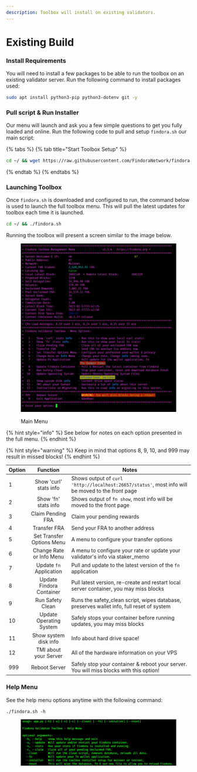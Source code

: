 ```yaml
---
description: Toolbox will install on existing validators.
---
```


# Existing Build

### Install Requirements

You will need to install a few packages to be able to run the toolbox on an existing validator server. Run the following command to install packages used:

```bash
sudo apt install python3-pip python3-dotenv git -y
```

### Pull script & Run Installer

Our menu will launch and ask you a few simple questions to get you fully loaded and online. Run the following code to pull and setup `findora.sh` our main script:

{% tabs %}
{% tab title="Start Toolbox Setup" %}
```bash
cd ~/ && wget https://raw.githubusercontent.com/FindoraNetwork/findora-toolbox/main/src/bin/findora.sh && chmod +x findora.sh
```
{% endtab %}
{% endtabs %}

### Launching Toolbox

Once `findora.sh` is downloaded and configured to run, the command below is used to launch the full toolbox menu. This will pull the latest updates for toolbox each time it is launched.

```bash
cd ~/ && ./findora.sh
```

Running the toolbox will present a screen similar to the image below.

<figure><img src="../../../.gitbook/assets/image (3).png" alt=""><figcaption><p>Main Menu</p></figcaption></figure>

{% hint style="info" %}
See below for notes on each option presented in the full menu.&#x20;
{% endhint %}

{% hint style="warning" %}
Keep in mind that options 8, 9, 10, and 999 may result in missed blocks!
{% endhint %}

| Option |          Function         | Notes                                                                                             |
| ------ | :-----------------------: | ------------------------------------------------------------------------------------------------- |
| 1      |   Show 'curl' stats info  | Shows output of `curl 'http://localhost:26657/status'`, most info will be moved to the front page |
| 2      |    Show 'fn' stats info   | Shows output of `fn show`, most info will be moved to the front page                              |
| 3      |     Claim Pending FRA     | Claim your pending rewards                                                                        |
| 4      |        Transfer FRA       | Send your FRA to another address                                                                  |
| 5      | Set Transfer Options Menu | A menu to configure your transfer options                                                         |
| 6      |  Change Rate or Info Menu | A menu to configure your rate or update your validator's info via staker\_memo                    |
| 7      |  Update `fn` Application  | Pull and update to the latest version of the `fn` application                                     |
| 8      |  Update Findora Container | Pull latest version, re-create and restart local server container, you may miss blocks            |
| 9      |      Run Safety Clean     | Runs the safety\_clean script, wipes database, preserves wallet info, full reset of system        |
| 10     |  Update Operating System  | Safely stops your container before running updates, you may miss blocks                           |
| 11     |   Show system disk info   | Info about hard drive space!                                                                      |
| 12     |   TMI about your Server   | All of the hardware information on your VPS                                                       |
| 999    |       Reboot Server       | Safely stop your container & reboot your server. You will miss blocks with this option!           |

### Help Menu

See the help menu options anytime with the following command:

```
./findora.sh -h
```

<figure><img src="../../../.gitbook/assets/image (1).png" alt=""><figcaption></figcaption></figure>
